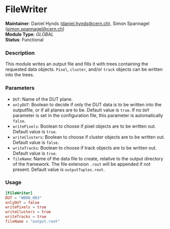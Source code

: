 # FileWriter
**Maintainer**: Daniel Hynds (<daniel.hynds@cern.ch>), Simon Spannagel (<simon.spannagel@cern.ch>)   
**Module Type**: *GLOBAL*  
**Status**: Functional   

### Description
This module writes an output file and fills it with trees containing the requested data objects. `Pixel`, `cluster`, and/or `track` objects can be written into the trees.

### Parameters
* `DUT`: Name of the DUT plane.
* `onlyDUT`: Boolean to decide if only the DUT data is to be written into the outputfile, or if all planes are to be. Default value is `true`. If no `DUT` parameter is set in the configuration file, this parameter is automatically `false`.
* `writePixels`: Boolean to choose if pixel objects are to be written out. Default value is `true`.
* `writeClusters`: Boolean to choose if cluster objects are to be written out. Default value is `false`.
* `writeTracks`: Boolean to choose if track objects are to be written out. Default value is `true`.
* `fileName`: Name of the data file to create, relative to the output directory of the framework. The file extension `.root` will be appended if not present. Default value is `outputTuples.root`.

### Usage
```toml
[FileWriter]
DUT = "W000_H03"
onlyDUT = false
writePixels = true
writeClusters = true
writeTracks = true
fileName = "output.root"
```
